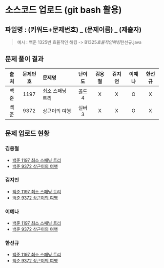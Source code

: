 # 소스코드 업로드 (git bash 활용)

## 파일명 : (키워드+문제번호) _ (문제이름) _ (제출자)

> 예시 : 백준 1325번 효율적인 해킹 -> B1325*효율적인해킹*한선규.java

## 문제 풀이 결과

<!-- Table -->

| 출처 | 문제번호 | 문제명           | 난이도 | 김응철 | 김지언 | 이예나 | 한선규 |
| :--: | :------: | :--------------- | :----: | :----: | :----: | :----: | :----: |
| 백준 |   1197   | 최소 스패닝 트리 | 골드4  |   X    |   X    |   O    |   X    |
| 백준 |   9372   | 상근이의 여행    | 실버3  |   X    |   X    |   O    |   X    |

## 문제 업로드 현황

### 김응철

- [백준 1197 최소 스패닝 트리]()
- [백준 9372 상근이의 여행]()

### 김지언

- [백준 1197 최소 스패닝 트리]()
- [백준 9372 상근이의 여행]()

### 이예나

- [백준 1197 최소 스패닝 트리](백준%201197%20최소%20스패닝%20트리/B1197_최소스피닝트리_이예나.java)
- [백준 9372 상근이의 여행](백준%209372%20상근이의%20여행/B9372_상근이의여행_이예나.java)

### 한선규

- [백준 1197 최소 스패닝 트리]()
- [백준 9372 상근이의 여행]()
